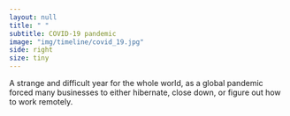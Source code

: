 ```yaml
---
layout: null
title: " "
subtitle: COVID-19 pandemic
image: "img/timeline/covid_19.jpg"
side: right
size: tiny
---
```

A strange and difficult year for the whole world, as a global pandemic forced many businesses to either hibernate, close down, or figure out how to work remotely.
